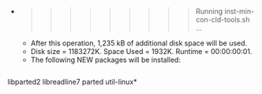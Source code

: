 * >>>>>>>>> Running inst-min-con-cld-tools.sh ...
  * After this operation, 1,235 kB of additional disk space will be used.
  * Disk size = 1183272K. Space Used = 1932K. Runtime = 00:00:00:01.
  * The following NEW packages will be installed:
  ```bash
libparted2 libreadline7 parted util-linux*
  ```
